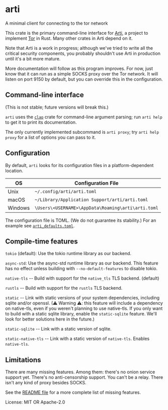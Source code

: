 # arti

A minimal client for connecting to the tor network

This crate is the primary command-line interface for
[Arti](https://gitlab.torproject.org/tpo/core/arti/), a project to
implement [Tor](https://www.torproject.org/) in Rust.
Many other crates in Arti depend on it.

Note that Arti is a work in progress; although we've tried to
write all the critical security components, you probably shouldn't
use Arti in production until it's a bit more mature.

More documentation will follow as this program improves.  For now,
just know that it can run as a simple SOCKS proxy over the Tor network.
It will listen on port 9150 by default, but you can override this in
the configuration.

## Command-line interface

(This is not stable; future versions will break this.)

`arti` uses the [`clap`](https://docs.rs/clap/) crate for command-line
argument parsing; run `arti help` to get it to print its documentation.

The only currently implemented subcommand is `arti proxy`; try
`arti help proxy` for a list of options you can pass to it.

## Configuration

By default, `arti` looks for its configuration files in a
platform-dependent location.

| OS      | Configuration File                                 |
|---------|----------------------------------------------------|
| Unix    | `~/.config/arti/arti.toml`                         |
| macOS   | `~/Library/Application Support/arti/arti.toml`     |
| Windows | `\Users\<USERNAME>\AppData\Roaming\arti\arti.toml` |

The configuration file is TOML.  (We do not guarantee its stability.)
For an example see [`arti_defaults.toml`](./arti_defaults.toml).

## Compile-time features

`tokio` (default): Use the tokio runtime library as our backend.

`async-std`: Use the async-std runtime library as our backend.
This feature has no effect unless building with `--no-default-features`
to disable tokio.

`native-tls` -- Build with support for the `native_tls` TLS
backend. (default)

`rustls` -- Build with support for the `rustls` TLS backend.

`static` -- Link with static versions of your system dependencies,
including sqlite and/or openssl.  (⚠ Warning ⚠: this feature will
include a dependency on native-tls, even if you weren't planning
to use native-tls.  If you only want to build with a static sqlite
library, enable the `static-sqlite` feature.  We'll look for
better solutions here in the future.)

`static-sqlite` -- Link with a static version of sqlite.

`static-native-tls` -- Link with a static version of `native-tls`.
Enables `native-tls`.

## Limitations

There are many missing features.  Among them: there's no onion
service support yet. There's no anti-censorship support.  You
can't be a relay.  There isn't any kind of proxy besides SOCKS.

See the [README
file](https://gitlab.torproject.org/tpo/core/arti/-/blob/main/README.md)
for a more complete list of missing features.

License: MIT OR Apache-2.0
